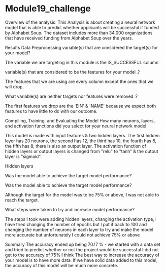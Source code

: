 # Module19_challenge
Overview of the analysis:
This Analysis is about creating a neural network model that is able to predict whether applicants will be successful if funded by Alphabet Soup. The dataset includes more than 34,000 organizations that have received funding from Alphabet Soup over the years.

Results 
Data Preprocessing
variable(s) that are considered the target(s) for your model?

The variable we are targeting in this module is the IS_SUCCESSFUL column.

variable(s) that are considered to be the features for your model .?

The features that we are using are every column except the ones that we will drop.

What variable(s) are neither targets nor features were removed .?

The first features we drop are the 'EIN' & 'NAME' because we expect both features to have little to do with our outcome.

Compiling, Training, and Evaluating the Model
How many neurons, layers, and activation functions did you select for your neural network model

This model is made with input features & two hidden layers. The first hidden layer has 20 neurons, the second has 12, the third has 10, the fourth has 8, the fifth has 8, there is also an output layer. The activation function of hidden layers or output layers is changed from "relu" to "tanh"  & the output layer is "sigmoid".

Hidden layers

Was the model able to achieve the target model performance?

Was the model able to achieve the target model performance?

Although the target for the model was to be 75% or above, I was not able to reach the target.

What steps were taken to try and increase model performance?

The steps I took  were adding hidden layers, changing the activation type, I have tried changing the number of epochs but I put it back to 100  and changing the number of neurons in each layer  to try and make the model more accurate but unfortunately I could not achieve 75% or above

Summary
The accuracy ended up being 70.17 % - we started with a data set and tried to predict whether or not the project would be successful  I did not get to the accuracy of 75% I think The best way to increase the accuracy of your model is to have more data. If we have solid data added to this model, the accuracy of this model will be much more concrete.

